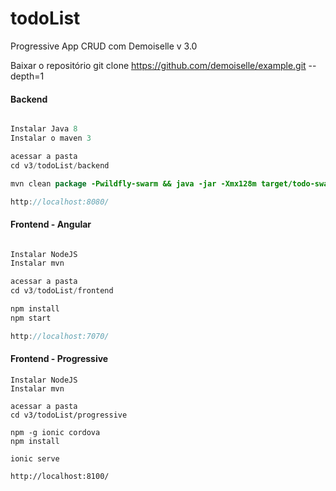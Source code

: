 # todoList
Progressive App CRUD com Demoiselle v 3.0

Baixar o repositório
git clone https://github.com/demoiselle/example.git --depth=1


#### Backend
``` java

Instalar Java 8 
Instalar o maven 3

acessar a pasta
cd v3/todoList/backend

mvn clean package -Pwildfly-swarm && java -jar -Xmx128m target/todo-swarm.jar

http://localhost:8080/

```
#### Frontend - Angular
``` java

Instalar NodeJS 
Instalar mvn

acessar a pasta
cd v3/todoList/frontend

npm install
npm start

http://localhost:7070/
```

#### Frontend - Progressive
``` javascripts
Instalar NodeJS 
Instalar mvn

acessar a pasta
cd v3/todoList/progressive

npm -g ionic cordova
npm install

ionic serve

http://localhost:8100/
```
